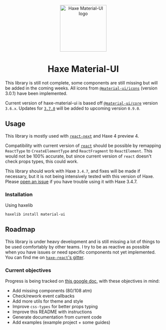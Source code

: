 <p align="center">
  <img width="150" src="https://gitlab.com/k-labz/haxe-oss/haxe-material-ui/raw/master/logo.svg" alt="Haxe Material-UI logo"></a>
</p>

<h1 align="center">Haxe Material-UI</h1>

This library is still not complete, some components are still missing but will
be added in the coming weeks. All icons from [`@material-ui/icons`][mui-icons]
(version 3.0.1) have been implemented.

Current version of haxe-material-ui is based off [`@material-ui/core`][mui-github]
version `3.6.x`. Updates for [`3.7.0`][mui-3.7.0-doc] will be added to upcoming
version `0.9.0`.

## Usage

This library is mostly used with [`react-next`][react-next] and Haxe 4 preview
4.

Compatibility with current version of [`react`][haxe-react] should be
possible by remapping `ReactType` to `CreateElementType` and `ReactFragment` to
`ReactElement`. This would not be 100% accurate, but since current version of
`react` doesn't check props types, this could work.

This library should work with Haxe `3.4.7`, and fixes will be made if necessary,
but it is not being intensively tested with this version of Haxe. Please
[open an issue][open-issue] if you have trouble using it with Haxe 3.4.7.

### Installation

Using haxelib

```
haxelib install material-ui
```

## Roadmap

This library is under heavy development and is still missing a lot of things to
be used comfortably by other teams. I try to be as reactive as possible when
you have issues or need specific components not yet implemented. You can find me
on [`haxe-react`'s gitter][gitter].

### Current objectives

Progress is being tracked on [this google doc][gdoc], with these objectives in
mind:

* Add missing components (80/108 atm)
* Check/rework event callbacks
* Add more utils for theme and style
* Improve `css-types` for better props typing
* Improve this README with instructions
* Generate documentation from current code
* Add examples (example project + some guides)


[mui-github]: https://github.com/mui-org/material-ui/
[mui-icons]: https://www.npmjs.com/package/@material-ui/icons
[mui-3.7.0-doc]: https://v3-7-0.material-ui.com/versions/
[react-next]: https://github.com/kLabz/haxe-react
[haxe-react]: https://github.com/massiveinteractive/haxe-react
[open-issue]: https://gitlab.com/k-labz/haxe-oss/haxe-material-ui/issues/new
[gitter]: https://gitter.im/haxe-react/Lobby
[gdoc]: https://docs.google.com/spreadsheets/d/1qniNk_cEH-YGHVP7u14aGHbOtMxtGcK5cRnN52Kbh5E/edit?usp=sharing
